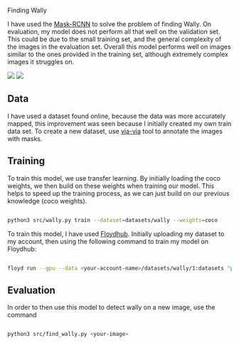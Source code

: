 Finding Wally

I have used the [Mask-RCNN](https://github.com/matterport/Mask_RCNN) to solve the problem of finding Wally. On 
evaluation, my model does not perform all that well on the validation set. This could be due to the small training set,
and the general complexity of the images in the evaluation set. Overall this model performs well on images similar to
the ones provided in the training set, although extremely complex images it struggles on.

![](datasets/wally/train/23.jpg)
![](results/tmpdznyosjd.png)

## Data
I have used a dataset found online, because the data was more accurately mapped, this improvement was seen because I 
initially created my own train data set. To create a new dataset, use [via-via](http://www.robots.ox.ac.uk/~vgg/software/via/via.html)
tool to annotate the images with masks.

## Training
To train this model, we use transfer learning. By initially loading the coco weights, we then build on these weights when
training our model. This helps to speed up the training process, as we can just build on our previous knowledge (coco weights).

```bash

python3 src/wally.py train --dataset=datasets/wally --weights=coco

```

To train this model, I have used [Floydhub](https://www.floydhub.com). Initially uploading my dataset to my account, then
using the following command to train my model on Floydhub:

```bash

floyd run --gpu --data <your-account-name>/datasets/wally/1:datasets "python3 src/wally.py train --dataset=/datasets/wally --weights=coco"

```

## Evaluation
In order to then use this model to detect wally on a new image, use the command

```bash

python3 src/find_wally.py <your-image>

```